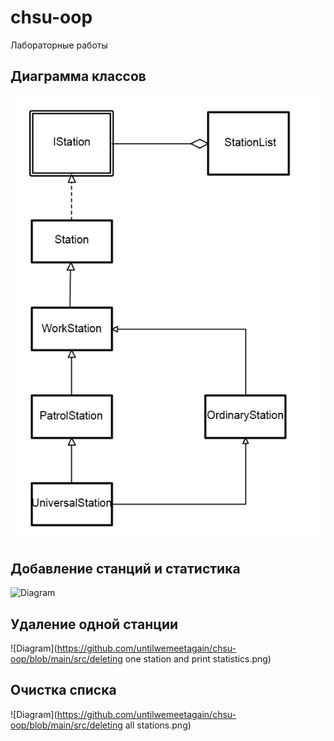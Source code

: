 # chsu-oop
Лабораторные работы
## Диаграмма классов
![Diagram](https://github.com/untilwemeetagain/chsu-oop/blob/main/src/diagram.png)

## Добавление станций и статистика
![Diagram](https://github.com/untilwemeetagain/chsu-oop/blob/main/src/addingstationandprintstatistics.png)

## Удаление одной станции 
![Diagram](https://github.com/untilwemeetagain/chsu-oop/blob/main/src/deleting one station and print statistics.png)

## Очистка списка
![Diagram](https://github.com/untilwemeetagain/chsu-oop/blob/main/src/deleting all stations.png)
